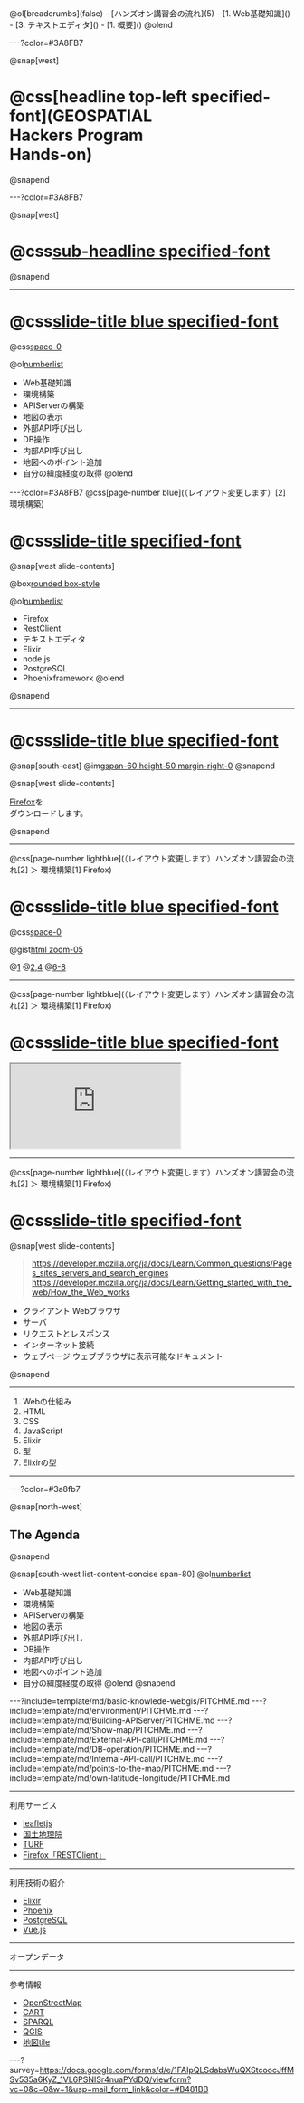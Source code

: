 <dl class="breadcrumbs-wrap">
@ol[breadcrumbs](false)
- [ハンズオン講習会の流れ](5)
- [1. Web基礎知識]()
- [3. テキストエディタ]()
- [1. 概要]()
@olend
</dl>

---?color=#3A8FB7

@snap[west]
# @css[headline top-left specified-font](GEOSPATIAL<br>Hackers Program<br>Hands-on)
@snapend

---?color=#3A8FB7

@snap[west]
# @css[sub-headline specified-font](オープンデータを<br>利用して<br>地図アプリを作ろう!)
@snapend

---
# @css[slide-title blue specified-font](ハンズオン講習会の流れ)

@css[space-0]()

@ol[numberlist](false)
- Web基礎知識
- 環境構築
- APIServerの構築
- 地図の表示
- 外部API呼び出し
- DB操作
- 内部API呼び出し
- 地図へのポイント追加
- 自分の緯度経度の取得
@olend

---?color=#3A8FB7
@css[page-number blue](（レイアウト変更します）[2] 環境構築)
# @css[slide-title specified-font](（例）環境構築)

@snap[west slide-contents]

@box[rounded box-style](今回の開発に必要なシステムやソフトウェアを、<br>自分のPCで使えるように準備します。)

@ol[numberlist](false)
- Firefox
- RestClient
- テキストエディタ
- Elixir
- node.js
- PostgreSQL
- Phoenixframework
@olend

@snapend

---

# @css[slide-title blue specified-font](（例）Firefoxのダウンロード)

@snap[south-east]
@img[span-60 height-50 margin-right-0](template/img/environment/postgresql.png)
@snapend

@snap[west slide-contents]

<u>[Firefox](https://www.mozilla.org/ja/firefox/new/)</u>を<br>
ダウンロードします。

@snapend

---
@css[page-number lightblue](（レイアウト変更します）ハンズオン講習会の流れ[2] ＞ 環境構築[1] Firefox)
# @css[slide-title blue specified-font](（例）ソースコード)

@css[space-0]()

@gist[html zoom-05](Yoosuke/4b171606c9390418467b961085894915)

@[1](sample1)
@[2,4](sample2)
@[6-8](sample3)

---
@css[page-number lightblue](（レイアウト変更します）ハンズオン講習会の流れ[2] ＞ 環境構築[1] Firefox)
# @css[slide-title blue specified-font](（例）Webページを埋め込む)

<iframe class="iframe-style" src="http://nipponcolors.com/#chigusa"></iframe>

---
@css[page-number lightblue](（レイアウト変更します）ハンズオン講習会の流れ[2] ＞ 環境構築[1] Firefox)
# @css[slide-title specified-font](（例）Webの仕組み)

@snap[west slide-contents]

> https://developer.mozilla.org/ja/docs/Learn/Common_questions/Pages_sites_servers_and_search_engines
> https://developer.mozilla.org/ja/docs/Learn/Getting_started_with_the_web/How_the_Web_works
	
* クライアント
	Webブラウザ
* サーバ
* リクエストとレスポンス
* インターネット接続
* ウェブページ
	ウェブブラウザに表示可能なドキュメント

@snapend

---

1. Webの仕組み
2. HTML
3. CSS
4. JavaScript
5. Elixir
6. 型
7. Elixirの型
---

---?color=#3a8fb7

@snap[north-west]
## The Agenda
@snapend

@snap[south-west list-content-concise span-80]
@ol[numberlist](true)
- Web基礎知識
- 環境構築
- APIServerの構築
- 地図の表示
- 外部API呼び出し
- DB操作
- 内部API呼び出し
- 地図へのポイント追加
- 自分の緯度経度の取得
@olend
@snapend

---?include=template/md/basic-knowlede-webgis/PITCHME.md
---?include=template/md/environment/PITCHME.md
---?include=template/md/Building-APIServer/PITCHME.md
---?include=template/md/Show-map/PITCHME.md
---?include=template/md/External-API-call/PITCHME.md
---?include=template/md/DB-operation/PITCHME.md
---?include=template/md/Internal-API-call/PITCHME.md
---?include=template/md/points-to-the-map/PITCHME.md
---?include=template/md/own-latitude-longitude/PITCHME.md

---
利用サービス
* [leafletjs](https://leafletjs.com)
* [国土地理院](https://maps.gsi.go.jp)
* [TURF](http://turfjs.org/getting-started/)
* [Firefox「RESTClient」](https://addons.mozilla.org/ja/firefox/addon/restclient/)

---
利用技術の紹介
* [Elixir](https://elixir-lang.org/)
* [Phoenix](https://phoenixframework.org/)
* [PostgreSQL](https://www.postgresql.org/)
* [Vue.js](https://jp.vuejs.org/index.html)

---
オープンデータ

---
参考情報
* [OpenStreetMap](https://openstreetmap.jp)
* [CART](https://carto.com/)
* [SPARQL](https://www.slideshare.net/uedayou/web-apisparql)
* [QGIS](https://www.qgis.org/)
* [地図tile](https://wiki.openstreetmap.org/wiki/JA:%E3%82%BF%E3%82%A4%E3%83%AB)

---?survey=https://docs.google.com/forms/d/e/1FAIpQLSdabsWuQXStcoocJffMSv535a6KyZ_1VL6PSNISr4nuaPYdDQ/viewform?vc=0&c=0&w=1&usp=mail_form_link&color=#B481BB
